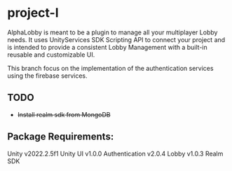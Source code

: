 # project-l

AlphaLobby is meant to be a plugin to manage all your multiplayer Lobby needs.
It uses UnityServices SDK Scripting API to connect your project and is intended to provide a consistent Lobby Management with a built-in reusable and customizable UI.

This branch focus on the implementation of the authentication services using the firebase services.
## TODO
* ~~Install realm sdk from MongoDB~~

## Package Requirements:
Unity v2022.2.5f1
Unity UI v1.0.0
Authentication v2.0.4
Lobby v1.0.3
Realm SDK
